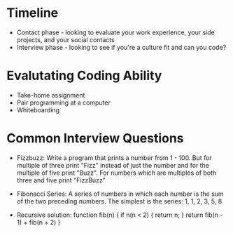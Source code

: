 # Timeline
- Contact phase - looking to evaluate your work experience, your side projects, and your social contacts
- Interview phase - looking to see if you're a culture fit and can you code?

# Evalutating Coding Ability
- Take-home assignment
- Pair programming at a computer
- Whiteboarding

# Common Interview Questions

- Fizzbuzz: Write a program that prints a number from 1 - 100. But for multiple of three print "Fizz" instead of just the number and for the multiple of five print "Buzz". For numbers which are multiples of both three and five print "FizzBuzz"

- Fibonacci Series: A series of numbers in which each number is the sum of the two preceding numbers. The simplest is the series: 1, 1, 2, 3, 5, 8

- Recursive solution:
function fib(n) {
    if n(n < 2) {
        return n;
    }
    return fib(n - 1) + fib(n + 2)
}
